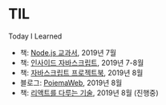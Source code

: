 # TIL

Today I Learned

- 책: [Node.js 교과서](./Node.js%20교과서), 2019년 7월
- 책: [인사이드 자바스크립트](./인사이드%20자바스크립트), 2019년 7-8월
- 책: [자바스크립트 프로젝트북](./자바스크립트%20프로젝트북), 2019년 8월
- 블로그: [PoiemaWeb](./PoiemaWeb), 2019년 8월
- 책: [리액트를 다루는 기술](./리액트를%20다루는%20기술), 2019년 8월 (진행중)
